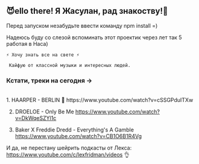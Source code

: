 <h2>😈ello there! Я Жасулан, рад знакоству!👋</h2> 

Перед запуском незабудьте ввести команду npm install =)


Надеюсь буду со слезой вспоминать этот проектик через лет так 5 работая в Наса)

    ⚡ Хочу знать все на свете ⚡

     Кайфую от классной музыки и интересных людей. 
     
<h3>Кстати, треки на сегодня -></h3>
<br>
1. HAARPER - BERLIN 🙉    https://www.youtube.com/watch?v=cSSGPduITXw   

2. DROELOE - Only Be Me    https://www.youtube.com/watch?v=DkWqeSZYl1c

3. Baker X Freddie Dredd - Everything's A Gamble https://www.youtube.com/watch?v=CB1O6B1R4Vg
                            
И да, не перестану шейрить подкасты от Лекса: https://www.youtube.com/c/lexfridman/videos 👌
